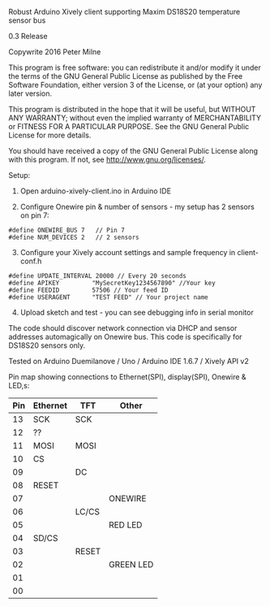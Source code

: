 Robust Arduino Xively client supporting Maxim DS18S20 temperature sensor bus

0.3 Release

Copywrite 2016 Peter Milne

This program is free software: you can redistribute it and/or modify
it under the terms of the GNU General Public License as published by
the Free Software Foundation, either version 3 of the License, or 
(at your option) any later version.

This program is distributed in the hope that it will be useful, 
but WITHOUT ANY WARRANTY; without even the implied warranty of 
MERCHANTABILITY or FITNESS FOR A PARTICULAR PURPOSE.  See the 
GNU General Public License for more details.

You should have received a copy of the GNU General Public License 
along with this program.  If not, see <http://www.gnu.org/licenses/>.

Setup:
1. Open arduino-xively-client.ino in Arduino IDE

2. Configure Onewire pin & number of sensors - my setup has 2 sensors on pin 7:
```
#define ONEWIRE_BUS 7   // Pin 7 
#define NUM_DEVICES 2   // 2 sensors
```
3. Configure your Xively account settings and sample frequency in client-conf.h
```
#define UPDATE_INTERVAL 20000 // Every 20 seconds
#define APIKEY         "MySecretKey1234567890" //Your key
#define FEEDID         57506 // Your feed ID
#define USERAGENT      "TEST FEED" // Your project name
```
4. Upload sketch and test - you can see debugging info in serial monitor

The code should discover network connection via DHCP and sensor addresses automagically
on Onewire bus. This code is specifically for DS18S20 sensors only.

Tested on Arduino Duemilanove / Uno / Arduino IDE 1.6.7 / Xively API v2

Pin map showing connections to Ethernet(SPI), display(SPI), Onewire & LED,s:

Pin |Ethernet |TFT  | Other
----|---------|-----|------
13  |SCK      |SCK  |
12  |??       |     |
11  |MOSI     |MOSI |
10  |CS       |     |
09  |         |DC   |
08  |RESET    |     |
07  |         |     |ONEWIRE
06  |         |LC/CS|
05  |         |     |RED LED
04  |SD/CS    |     |
03  |         |RESET|
02  |         |     |GREEN LED
01  |         |     |
00  |         |     |





